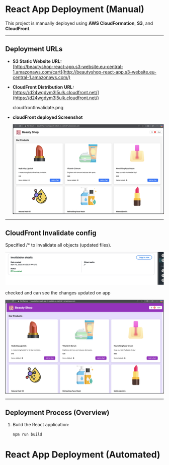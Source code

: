# React App Deployment (Manual)

This project is manually deployed using **AWS CloudFormation**, **S3**, and **CloudFront**.

---

## Deployment URLs

- **S3 Static Website URL:**  
  [http://beautyshop-react-app.s3-website.eu-central-1.amazonaws.com/cart](http://beautyshop-react-app.s3-website.eu-central-1.amazonaws.com/)

- **CloudFront Distribution URL:**  
  [https://d24wgdym3l5ulk.cloudfront.net/](https://d24wgdym3l5ulk.cloudfront.net/)

  cloudfrontInvalidate.png

- **cloudFront deployed Screenshot**

  ![cloudFront deployed Screenshot](./ecommerce-app/assets/cloudFrontApp.png)

---

##  CloudFront Invalidate config

  Specified /* to invalidate all objects (updated files). 

  ![cloudFrontInvalidate Screenshot](./ecommerce-app/assets/cloudfrontInvalidate.png)

  checked and can see the changes updated on app

  ![modification Screenshot](./ecommerce-app/assets/modifiedUI.png)

---

## Deployment Process (Overview)

1. Build the React application:
   ```bash
   npm run build


# React App Deployment (Automated)